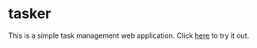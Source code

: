 # tasker

This is a simple task management web application. Click [here](https://mattmcaleer.github.io/tasker/) to try it out.
